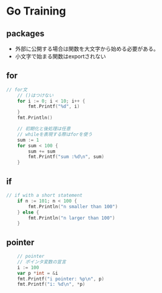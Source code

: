 # Go Training

## packages
- 外部に公開する場合は関数を大文字から始める必要がある。
- 小文字で始まる関数はexportされない

## for

```Go
// for文
	// ()はつけない
	for i := 0; i < 10; i++ {
		fmt.Printf("%d", i)
	}
	fmt.Println()

	// 初期化と後処理は任意
	// whileを表現する際はforを使う
	sum := 1
	for sum < 100 {
		sum += sum
		fmt.Printf("sum :%d\n", sum)
	}
```

## if
```Go
// if with a short statement
	if n := 101; n < 100 {
		fmt.Println("n smaller than 100")
	} else {
		fmt.Println("n larger than 100")
	}
```

## pointer
```Go
	// pointer
	// ポインタ変数の宣言
	i := 100
	var p *int = &i
	fmt.Printf("i pointer: %p\n", p)
	fmt.Printf("i: %d\n", *p)
```